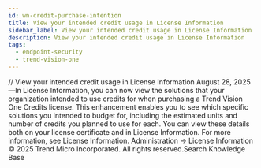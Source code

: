 ```yaml
---
id: wn-credit-purchase-intention
title: View your intended credit usage in License Information
sidebar_label: View your intended credit usage in License Information
description: View your intended credit usage in License Information
tags:
  - endpoint-security
  - trend-vision-one
---
```


/*<![CDATA[*/ $('#title').html($('meta[name=map-description]').attr('content')); /*]]>*/ View your intended credit usage in License Information August 28, 2025—In License Information, you can now view the solutions that your organization intended to use credits for when purchasing a Trend Vision One Credits license. This enhancement enables you to see which specific solutions you intended to budget for, including the estimated units and number of credits you planned to use for each. You can view these details both on your license certificate and in License Information. For more information, see License Information. Administration → License Information © 2025 Trend Micro Incorporated. All rights reserved.Search Knowledge Base
